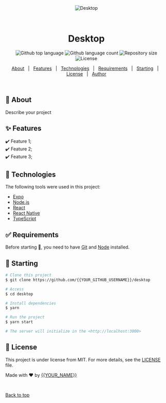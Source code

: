 <div align="center" id="top"> 
  <img src="./.github/app.gif" alt="Desktop" />

&#xa0;

  <!-- <a href="https://desktop.netlify.app">Demo</a> -->
</div>

<h1 align="center">Desktop</h1>

<p align="center">
  <img alt="Github top language" src="https://img.shields.io/github/languages/top/{{YOUR_GITHUB_USERNAME}}/desktop?color=56BEB8">

  <img alt="Github language count" src="https://img.shields.io/github/languages/count/{{YOUR_GITHUB_USERNAME}}/desktop?color=56BEB8">

  <img alt="Repository size" src="https://img.shields.io/github/repo-size/{{YOUR_GITHUB_USERNAME}}/desktop?color=56BEB8">

  <img alt="License" src="https://img.shields.io/github/license/{{YOUR_GITHUB_USERNAME}}/desktop?color=56BEB8">

  <!-- <img alt="Github issues" src="https://img.shields.io/github/issues/{{YOUR_GITHUB_USERNAME}}/desktop?color=56BEB8" /> -->

  <!-- <img alt="Github forks" src="https://img.shields.io/github/forks/{{YOUR_GITHUB_USERNAME}}/desktop?color=56BEB8" /> -->

  <!-- <img alt="Github stars" src="https://img.shields.io/github/stars/{{YOUR_GITHUB_USERNAME}}/desktop?color=56BEB8" /> -->
</p>

<!-- Status -->

<!-- <h4 align="center">
	🚧  Desktop 🚀 Under construction...  🚧
</h4>

<hr> -->

<p align="center">
  <a href="#dart-about">About</a> &#xa0; | &#xa0; 
  <a href="#sparkles-features">Features</a> &#xa0; | &#xa0;
  <a href="#rocket-technologies">Technologies</a> &#xa0; | &#xa0;
  <a href="#white_check_mark-requirements">Requirements</a> &#xa0; | &#xa0;
  <a href="#checkered_flag-starting">Starting</a> &#xa0; | &#xa0;
  <a href="#memo-license">License</a> &#xa0; | &#xa0;
  <a href="https://github.com/{{YOUR_GITHUB_USERNAME}}" target="_blank">Author</a>
</p>

<br>

## :dart: About

Describe your project

## :sparkles: Features

:heavy_check_mark: Feature 1;\
:heavy_check_mark: Feature 2;\
:heavy_check_mark: Feature 3;

## :rocket: Technologies

The following tools were used in this project:

- [Expo](https://expo.io/)
- [Node.js](https://nodejs.org/en/)
- [React](https://pt-br.reactjs.org/)
- [React Native](https://reactnative.dev/)
- [TypeScript](https://www.typescriptlang.org/)

## :white_check_mark: Requirements

Before starting :checkered_flag:, you need to have [Git](https://git-scm.com) and [Node](https://nodejs.org/en/) installed.

## :checkered_flag: Starting

```bash
# Clone this project
$ git clone https://github.com/{{YOUR_GITHUB_USERNAME}}/desktop

# Access
$ cd desktop

# Install dependencies
$ yarn

# Run the project
$ yarn start

# The server will initialize in the <http://localhost:3000>
```

## :memo: License

This project is under license from MIT. For more details, see the [LICENSE](LICENSE.md) file.

Made with :heart: by <a href="https://github.com/{{YOUR_GITHUB_USERNAME}}" target="_blank">{{YOUR_NAME}}</a>

&#xa0;

<a href="#top">Back to top</a>
